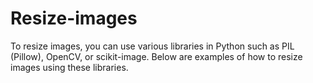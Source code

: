 # Resize-images
To resize images, you can use various libraries in Python such as PIL (Pillow), OpenCV, or scikit-image. Below are examples of how to resize images using these libraries.
